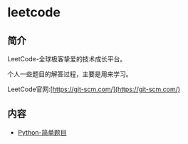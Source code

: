 # leetcode

## 简介
LeetCode-全球极客挚爱的技术成长平台。

个人一些题目的解答过程，主要是用来学习。

LeetCode官网:[https://git-scm.com/](https://git-scm.com/)
## 内容
- [Python-简单题目](https://bond-huang.github.io/huang/08-Python/03-Python_LeetCode/01-Python-%E7%AE%80%E5%8D%95%E9%A2%98%E7%9B%AE.html)
